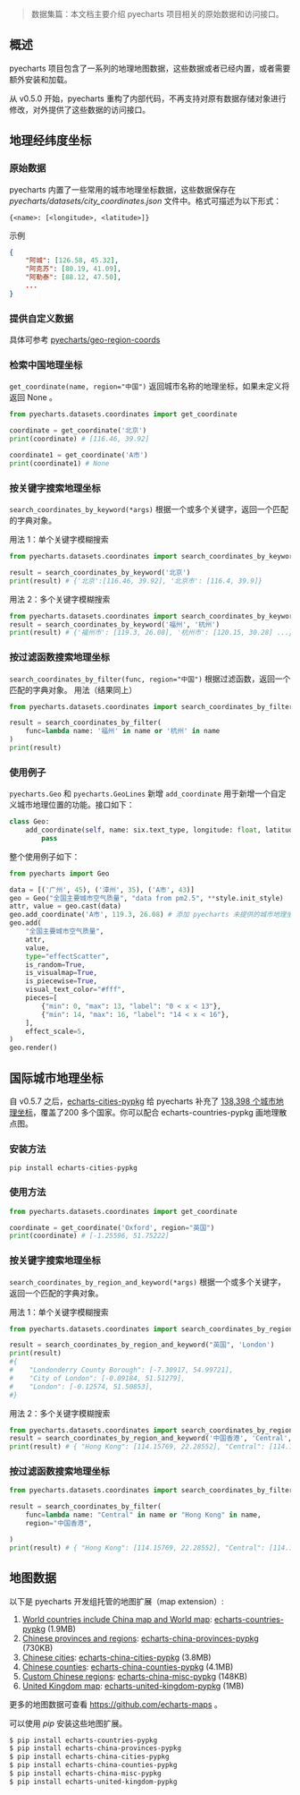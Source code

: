 > 数据集篇：本文档主要介绍 pyecharts 项目相关的原始数据和访问接口。

## 概述

pyecharts 项目包含了一系列的地理地图数据，这些数据或者已经内置，或者需要额外安装和加载。

从 v0.5.0 开始，pyecharts 重构了内部代码，不再支持对原有数据存储对象进行修改，对外提供了这些数据的访问接口。

## 地理经纬度坐标

### 原始数据

pyecharts 内置了一些常用的城市地理坐标数据，这些数据保存在 *pyecharts/datasets/city_coordinates.json* 文件中。格式可描述为以下形式：

```
{<name>: [<longitude>, <latitude>]}
```

示例

```json
{
    "阿城": [126.58, 45.32],
    "阿克苏": [80.19, 41.09],
    "阿勒泰": [88.12, 47.50],
    ...
}
```

### 提供自定义数据

具体可参考 [pyecharts/geo-region-coords](https://github.com/pyecharts/geo-region-coords)


### 检索中国地理坐标

`get_coordinate(name, region="中国")` 返回城市名称的地理坐标，如果未定义将返回 None 。

```python
from pyecharts.datasets.coordinates import get_coordinate

coordinate = get_coordinate('北京')
print(coordinate) # [116.46, 39.92]

coordinate1 = get_coordinate('A市')
print(coordinate1) # None
```

### 按关键字搜索地理坐标

`search_coordinates_by_keyword(*args)` 根据一个或多个关键字，返回一个匹配的字典对象。

用法 1：单个关键字模糊搜索

```python
from pyecharts.datasets.coordinates import search_coordinates_by_keyword

result = search_coordinates_by_keyword('北京')
print(result) # {'北京':[116.46, 39.92], '北京市': [116.4, 39.9]}
```

用法 2：多个关键字模糊搜索

```python
from pyecharts.datasets.coordinates import search_coordinates_by_keyword
result = search_coordinates_by_keyword('福州', '杭州')
print(result) # {'福州市': [119.3, 26.08], '杭州市': [120.15, 30.28] ...}
```

### 按过滤函数搜索地理坐标

`search_coordinates_by_filter(func, region="中国")` 根据过滤函数，返回一个匹配的字典对象。
用法（结果同上）

```python
from pyecharts.datasets.coordinates import search_coordinates_by_filter

result = search_coordinates_by_filter(
    func=lambda name: '福州' in name or '杭州' in name
)
print(result)
```

### 使用例子

`pyecharts.Geo` 和 `pyecharts.GeoLines` 新增 `add_coordinate` 用于新增一个自定义城市地理位置的功能。接口如下：

```python
class Geo:
    add_coordinate(self, name: six.text_type, longitude: float, latitude: float): -> None
        pass
```

整个使用例子如下：

```python
from pyecharts import Geo

data = [('广州', 45), ('漳州', 35), ('A市', 43)]
geo = Geo("全国主要城市空气质量", "data from pm2.5", **style.init_style)
attr, value = geo.cast(data)
geo.add_coordinate('A市', 119.3, 26.08) # 添加 pyecharts 未提供的城市地理坐标
geo.add(
    "全国主要城市空气质量",
    attr,
    value,
    type="effectScatter",
    is_random=True,
    is_visualmap=True,
    is_piecewise=True,
    visual_text_color="#fff",
    pieces=[
        {"min": 0, "max": 13, "label": "0 < x < 13"},
        {"min": 14, "max": 16, "label": "14 < x < 16"},
    ],
    effect_scale=5,
)
geo.render()
```

## 国际城市地理坐标

自 v0.5.7 之后，[echarts-cities-pypkg](https://github.com/pyecharts/echarts-cities-pypkg) 给 pyecharts 补充了 [138,398 个城市地理坐标](https://github.com/echarts-maps/echarts-cities-js)，覆盖了200 多个国家。你可以配合 echarts-countries-pypkg 画地理散点图。

### 安装方法

```
pip install echarts-cities-pypkg
```

### 使用方法

```python
from pyecharts.datasets.coordinates import get_coordinate

coordinate = get_coordinate('Oxford', region="英国")
print(coordinate) # [-1.25596, 51.75222]
```

### 按关键字搜索地理坐标

`search_coordinates_by_region_and_keyword(*args)` 根据一个或多个关键字，返回一个匹配的字典对象。

用法 1：单个关键字模糊搜索

```python
from pyecharts.datasets.coordinates import search_coordinates_by_region_and_keyword

result = search_coordinates_by_region_and_keyword("英国", 'London')
print(result)
#{
#    "Londonderry County Borough": [-7.30917, 54.99721],
#    "City of London": [-0.09184, 51.51279],
#    "London": [-0.12574, 51.50853],
#}
```

用法 2：多个关键字模糊搜索

```python
from pyecharts.datasets.coordinates import search_coordinates_by_region_and_keyword
result = search_coordinates_by_region_and_keyword('中国香港', 'Central', 'Hong Kong')
print(result) # { "Hong Kong": [114.15769, 22.28552], "Central": [114.15846, 22.28299]}
```

### 按过滤函数搜索地理坐标

```python
from pyecharts.datasets.coordinates import search_coordinates_by_filter

result = search_coordinates_by_filter(
    func=lambda name: "Central" in name or "Hong Kong" in name,
    region="中国香港",

)
print(result) # { "Hong Kong": [114.15769, 22.28552], "Central": [114.15846, 22.28299]}
```

## 地图数据

以下是 pyecharts 开发组托管的地图扩展（map extension）:

1. [World countries include China map and World map](https://echarts-maps.github.io/echarts-countries-js/): [echarts-countries-pypkg](https://github.com/pyecharts/echarts-countries-pypkg) (1.9MB)
2. [Chinese provinces and regions](https://echarts-maps.github.io/echarts-china-provinces-js/): [echarts-china-provinces-pypkg](https://github.com/pyecharts/echarts-china-provinces-pypkg) (730KB)
3. [Chinese cities](https://echarts-maps.github.io/echarts-china-cities-js/): [echarts-china-cities-pypkg](https://github.com/pyecharts/echarts-china-cities-pypkg) (3.8MB)
4. [Chinese counties](https://echarts-maps.github.io/echarts-china-counties-js/): [echarts-china-counties-pypkg](https://github.com/pyecharts/echarts-china-counties-pypkg) (4.1MB)
5. [Custom Chinese regions](https://echarts-maps.github.io/echarts-china-misc-js/): [echarts-china-misc-pypkg](https://github.com/pyecharts/echarts-china-misc-pypkg) (148KB)
6. [United Kingdom map](https://echarts-maps.github.io/echarts-united-kingdom-js/): [echarts-united-kingdom-pypkg](https://github.com/pyecharts/echarts-united-kingdom-pypkg) (1MB)

更多的地图数据可查看 https://github.com/echarts-maps 。

可以使用 *pip* 安装这些地图扩展。

```bash
$ pip install echarts-countries-pypkg
$ pip install echarts-china-provinces-pypkg
$ pip install echarts-china-cities-pypkg
$ pip install echarts-china-counties-pypkg
$ pip install echarts-china-misc-pypkg
$ pip install echarts-united-kingdom-pypkg
```
